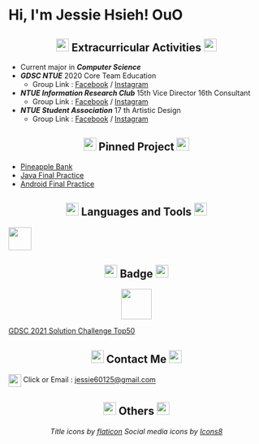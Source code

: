 # Hi, I'm Jessie Hsieh! OuO



<!-- 經歷 -->
<h2 align="center">
<img width="25px" src="https://i.imgur.com/kYtIpeu.png"/> Extracurricular Activities <img width="25px" src="https://i.imgur.com/kYtIpeu.png"/>
</h2>

* Current major in ***Computer Science***
* ***GDSC NTUE*** 2020 Core Team Education
    * Group Link : [Facebook](https://www.facebook.com/DSCNTUE) / [Instagram](https://www.instagram.com/dsc_ntue/)
* ***NTUE Information Research Club*** 15th Vice Director 16th Consultant
    * Group Link : [Facebook](https://www.facebook.com/ntueIRC) / [Instagram](https://www.instagram.com/ntueirc/)
* ***NTUE Student Association*** 17 th Artistic Design
    * Group Link : [Facebook](https://www.facebook.com/NTUECSSA/) / [Instagram](https://www.instagram.com/ntuecs/)



<!-- 置頂專案 -->
<h2 align="center">
<img width="25px" src="https://i.imgur.com/kYtIpeu.png"/> Pinned Project <img width="25px" src="https://i.imgur.com/kYtIpeu.png"/> 
</h2>

* [Pineapple Bank](https://github.com/oscar1234456/PineappleBank)
* [Java Final Practice](https://github.com/jessie900309/NTUE_JavaFinalProjct)
* [Android Final Practice](https://github.com/jessie900309/NTUE_AndroidFinalProject)



<!-- 語言工具 -->
<h2 align="center">
<img width="25px" src="https://i.imgur.com/kYtIpeu.png"/> Languages and Tools <img width="25px" src="https://i.imgur.com/kYtIpeu.png"/>
</h2>

<p align="center">

<!-- <code><img width="45px" align="center" src="https://cdn.jsdelivr.net/gh/devicons/devicon/icons/flutter/flutter-original.svg"/></code>
<code><img width="45px" align="center" src="https://cdn.jsdelivr.net/gh/devicons/devicon/icons/dart/dart-original.svg" /></code>
<code><img width="45px" align="center" src="https://cdn.jsdelivr.net/gh/devicons/devicon/icons/tensorflow/tensorflow-original.svg" /></code>
<code><img width="45px" align="center" src="https://cdn.jsdelivr.net/gh/devicons/devicon/icons/android/android-original.svg" /></code>
<code><img width="45px" align="center" src="https://cdn.jsdelivr.net/gh/devicons/devicon/icons/java/java-original.svg" /></code>
<code><img width="45px" align="center" src="https://cdn.jsdelivr.net/gh/devicons/devicon/icons/cplusplus/cplusplus-original.svg" /></code>
<code><img width="45px" align="center" src="https://cdn.jsdelivr.net/gh/devicons/devicon/icons/arduino/arduino-original.svg" /></code>
<code><img width="45px" align="center" src="https://cdn.jsdelivr.net/gh/devicons/devicon/icons/python/python-original.svg" /></code>
<code><img width="45px" align="center" src="https://cdn.jsdelivr.net/gh/devicons/devicon/icons/git/git-original.svg" /></code>
<code><img width="45px" align="center" src="https://cdn.jsdelivr.net/gh/devicons/devicon/icons/php/php-plain.svg" /></code> -->
<code align="center"><img width="45px" src="https://cdn.jsdelivr.net/gh/devicons/devicon/icons/html5/html5-original.svg" /></code>

</p>



<!-- 得獎紀錄 -->
<h2 align="center">
<img width="25px" src="https://i.imgur.com/kYtIpeu.png"/> Badge <img width="25px" src="https://i.imgur.com/kYtIpeu.png"/>
</h2>

<p align="center">

<img width="60px" src="https://i.imgur.com/JyPriVg.png"/>

[GDSC 2021 Solution Challenge Top50](https://developers.google.com/profile/badges/events/community/dsc-2021-solution-top-50 )

</p>



<!-- 聯絡資訊 -->
<h2 align="center">
<img width="25px" src="https://i.imgur.com/kYtIpeu.png"/> Contact Me <img width="25px" src="https://i.imgur.com/kYtIpeu.png"/>
</h2>


<code></code>

[](www.linkedin.com/in/Jessie-Hsieh-OuO)
[](facebook.com/JessieHsieh.OuO)
[](https://www.instagram.com/hanamiya_0309/)
[](https://t.me/OuOjessie/)
[](https://github.com/jessie900309)

<p align="center">

<img width="25px" align="center" src="https://icongr.am/clarity/cursor-hand-click.svg?size=60&color=currentColor"> Click or Email : [jessie60125@gmail.com]()

</p>



<!-- 圖檔來源 -->
<h2 align="center">
<img width="25px" src="https://i.imgur.com/kYtIpeu.png"/> Others <img width="25px" src="https://i.imgur.com/kYtIpeu.png"/>
</h2>

<h6 align="center">

Title icons by [flaticon](https://www.flaticon.com/free-icons/flower) 
Social media icons by [Icons8](https://icons8.com/)

</h6>
